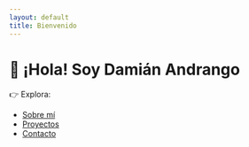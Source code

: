 ```yaml
---
layout: default
title: Bienvenido
---
```


# 👋 ¡Hola! Soy Damián Andrango

👉 Explora:
- [Sobre mí](about.md)
- [Proyectos](projects/)
- [Contacto](mailto:and_damian@outlook.com)
